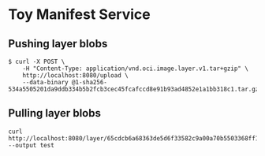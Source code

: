 # Toy Manifest Service

## Pushing layer blobs
```
$ curl -X POST \
    -H "Content-Type: application/vnd.oci.image.layer.v1.tar+gzip" \
    http://localhost:8080/upload \
    --data-binary @1-sha256-534a5505201da9ddb334b5b2fcb3cec45fcafccd8e91b93ad4852e1a1bb318c1.tar.gz
```

## Pulling layer blobs
```
curl http://localhost:8080/layer/65cdcb6a68363de5d6f33582c9a00a70b5503368ff1913ce677fd63648689340 --output test
```

